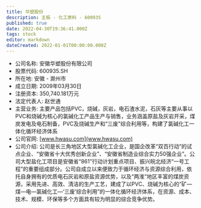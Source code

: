 ```yaml
---
title: 华塑股份
description: 主板 - 化工原料 - 600935
published: true
date: 2022-04-30T19:36:41.000Z
tags: stock
editor: markdown
dateCreated: 2022-01-01T00:00:00.000Z
---
```


- 公司名称: 安徽华塑股份有限公司
- 股票代码: 600935.SH
- 所在地: 安徽 - 滁州市
- 成立日期: 2009年03月30日
- 注册资本: 350,740.181万元
- 法定代表人: 赵世通
- 主营业务: 主要产品包括PVC，烧碱，灰岩，电石渣水泥，石灰等主要从事以PVC和烧碱为核心的氯碱化工产品生产与销售，业务涵盖原盐及灰岩开采，煤炭发电及电石制备，PVC及烧碱生产和“三废”综合利用等，构建了氯碱化工一体化循环经济体系
- 公司官网: [www.hwasu.com](www.hwasu.com)
- 公司介绍: 公司是长三角地区大型氯碱化工企业，是国企改革“双百行动”的试点企业、“安徽省十大优秀创新企业”、“安徽省制造业综合实力50强企业”。公司大型盐化工项目是安徽省“861”行动计划重点项目、振兴皖北经济“一号工程”的重要组成部分。公司自成立以来便致力于循环经济与资源综合利用，依托自身拥有的优质电石灰岩和原盐资源优势，以及“两淮”地区丰富的煤炭资源，采用先进、高效、清洁的生产工艺，建成了以PVC、烧碱为核心的“矿—煤—电—氯碱化工—‘三废’综合利用”的一体化循环经济体系，在资源、成本、技术、规模、环保等多个方面具有较为明显的综合竞争优势。


